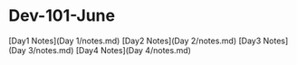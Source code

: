 # Dev-101-June
[Day1 Notes](Day 1/notes.md)
[Day2 Notes](Day 2/notes.md)
[Day3 Notes](Day 3/notes.md)
[Day4 Notes](Day 4/notes.md)

